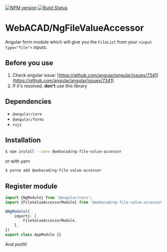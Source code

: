 [![NPM version](https://img.shields.io/npm/v/@webacad/ng-file-value-accessor.svg?style=flat-square)](https://www.npmjs.com/package/@webacad/ng-file-value-accessor)
[![Build Status](https://img.shields.io/travis/Web-ACAD/ng-file-value-accessor.svg?style=flat-square)](https://travis-ci.org/Web-ACAD/ng-file-value-accessor)

# WebACAD/NgFileValueAccessor

Angular form module which will give you the `FileList` from your `<input type="file">` inputs. 

## Before you use

1. Check angular issue: [https://github.com/angular/angular/issues/7341](https://github.com/angular/angular/issues/7341)
2. If it's resolved, **don't** use this library

## Dependencies

* `@angular/core`
* `@angular/forms`
* `rxjs`

## Installation

```bash
$ npm install --save @webacad/ng-file-value-accessor
```

or with yarn

```bash
$ yarna add @webacad/ng-file-value-accessor
```

## Register module

```typescript
import {NgModule} from '@angular/core';
import {FileValueAccessorModule} from '@webacad/ng-file-value-accessor';

@NgModule({
    imports: [
        FileValueAccessorModule,
    ],
})
export class AppModule {}
```

And profit!
